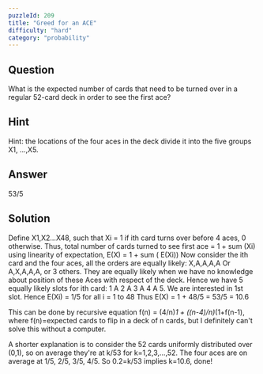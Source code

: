 ```yaml
---
puzzleId: 209
title: "Greed for an ACE"
difficulty: "hard"
category: "probability"
---
```


## Question
What is the expected number of cards that need to be turned over in a regular 52-card deck in order to see the first ace?

## Hint
Hint: the locations of the four aces in the deck divide it into the five groups X1, ...,X5.

## Answer
53/5

## Solution
Define X1,X2…X48, such that Xi = 1 if ith card turns over before 4 aces, 0 otherwise. Thus, total number of cards turned to see first ace = 1 + sum (Xi)
using linearity of expectation, E(X) = 1 + sum ( E(Xi))
Now consider the ith card and the four aces, all the orders are equally likely: X,A,A,A,A Or A,X,A,A,A, or 3 others. They are equally likely when we have no knowledge about position of these Aces with respect of the deck. Hence we have 5 equally likely slots for ith card: 1 A 2 A 3 A 4 A 5. We are interested in 1st slot.
Hence E(Xi) = 1/5 for all i = 1 to 48
Thus E(X) = 1 + 48/5 = 53/5 = 10.6
 
This can be done by recursive equation  f(n) = (4/n)*1 + ((n-4)/n)*(1+f(n-1), where f(n)=expected cards to flip in a deck of n cards, but I definitely can't solve this without a computer.

A shorter explanation is to consider the 52 cards uniformly distributed over (0,1), so on average they're at k/53 for k=1,2,3,…,52. The four aces are on average at 1/5, 2/5, 3/5, 4/5. So 0.2=k/53 implies k=10.6, done!
